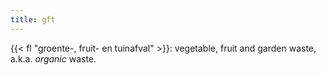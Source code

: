 ```yaml
---
title: gft
---
```


{{< fl "groente-, fruit- en tuinafval" >}}: vegetable, fruit and garden waste, a.k.a. *organic* waste.

<!--more-->